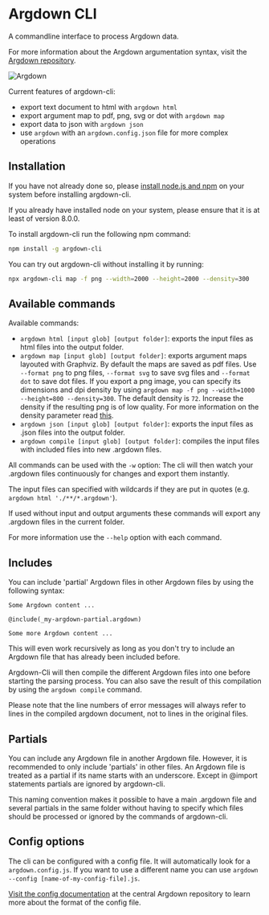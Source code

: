 # Argdown CLI

A commandline interface to process Argdown data.

For more information about the Argdown argumentation syntax, visit the [Argdown repository](https://github.com/christianvoigt/argdown).

![Argdown](https://cdn.rawgit.com/christianvoigt/argdown-cli/master/argdown-mark.svg)

Current features of argdown-cli:

*   export text document to html with `argdown html`
*   export argument map to pdf, png, svg or dot with `argdown map`
*   export data to json with `argdown json`
*   use `argdown` with an `argdown.config.json` file for more complex operations

## Installation

If you have not already done so, please [install node.js and npm](https://docs.npmjs.com/getting-started/installing-node) on your system before installing argdown-cli. 

If you already have installed node on your system, please ensure that it is at least of version 8.0.0.

To install argdown-cli run the following npm command:

```bash
npm install -g argdown-cli
```

You can try out argdown-cli without installing it by running:

```bash
npx argdown-cli map -f png --width=2000 --height=2000 --density=300
```

## Available commands

Available commands:

*   `argdown html [input glob] [output folder]`: exports the input files as html files into the output folder.
*   `argdown map [input glob] [output folder]`: exports argument maps layouted with Graphviz. By default the maps are saved as pdf files. Use `--format png` to png files, `--format svg` to save svg files and `--format dot` to save dot files. If you export a png image, you can specify its dimensions and dpi density by using `argdown map -f png --width=1000 --height=800 --density=300`. The default density is `72`. Increase the density if the resulting png is of low quality. For more information on the density parameter read [this](https://github.com/lovell/sharp/issues/729).
*   `argdown json [input glob] [output folder]`: exports the input files as .json files into the output folder.
*   `argdown compile [input glob] [output folder]`: compiles the input files with included files into new .argdown files.

All commands can be used with the `-w` option: The cli will then watch your .argdown files continuously for changes and export them instantly.

The input files can specified with wildcards if they are put in quotes (e.g. `argdown html './**/*.argdown'`).

If used without input and output arguments these commands will export any .argdown files in the current folder.

For more information use the `--help` option with each command.

## Includes

You can include 'partial' Argdown files in other Argdown files by using the following syntax:

```
Some Argdown content ...

@include(_my-argdown-partial.argdown)

Some more Argdown content ...
```

This will even work recursively as long as you don't try to include an Argdown file that has already been included before.

Argdown-Cli will then compile the different Argdown files into one before starting the parsing process. You can also save the result of this compilation by using the `argdown compile` command.

Please note that the line numbers of error messages will always refer to lines in the compiled argdown document, not to lines in the original files.

## Partials

You can include any Argdown file in another Argdown file. However, it is recommended to only include 'partials' in other files. An Argdown file is treated as a partial if its name starts with an underscore. Except in @import statements partials are ignored by argdown-cli.

This naming convention makes it possible to have a main .argdown file and several partials in the same folder without having to specify which files should be processed or ignored by the commands of argdown-cli.

## Config options

The cli can be configured with a config file. It will automatically look for a `argdown.config.js`. If you want to use a different name you can use `argdown --config [name-of-my-config-file].js`.

[Visit the config documentation](https://github.com/christianvoigt/argdown/tree/master/docs/Configuration.md) at the central Argdown repository to learn more about the format of the config file.
